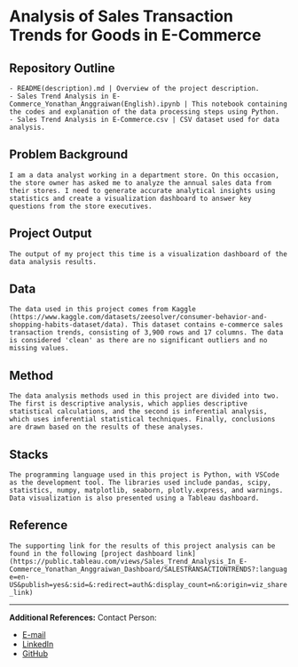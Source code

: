 # Analysis of Sales Transaction Trends for Goods in E-Commerce

## Repository Outline
```
- README(description).md | Overview of the project description.
- Sales Trend Analysis in E-Commerce_Yonathan_Anggraiwan(English).ipynb | This notebook containing the codes and explanation of the data processing steps using Python.
- Sales Trend Analysis in E-Commerce.csv | CSV dataset used for data analysis.
```

## Problem Background
`I am a data analyst working in a department store. On this occasion, the store owner has asked me to analyze the annual sales data from their stores. I need to generate accurate analytical insights using statistics and create a visualization dashboard to answer key questions from the store executives.`

## Project Output
`The output of my project this time is a visualization dashboard of the data analysis results.`

## Data
`The data used in this project comes from Kaggle (https://www.kaggle.com/datasets/zeesolver/consumer-behavior-and-shopping-habits-dataset/data). This dataset contains e-commerce sales transaction trends, consisting of 3,900 rows and 17 columns. The data is considered 'clean' as there are no significant outliers and no missing values.`

## Method
`The data analysis methods used in this project are divided into two. The first is descriptive analysis, which applies descriptive statistical calculations, and the second is inferential analysis, which uses inferential statistical techniques. Finally, conclusions are drawn based on the results of these analyses.`

## Stacks
`The programming language used in this project is Python, with VSCode as the development tool. The libraries used include pandas, scipy, statistics, numpy, matplotlib, seaborn, plotly.express, and warnings. Data visualization is also presented using a Tableau dashboard.`

## Reference
`The supporting link for the results of this project analysis can be found in the following [project dashboard link](https://public.tableau.com/views/Sales_Trend_Analysis_In_E-Commerce_Yonathan_Anggraiwan_Dashboard/SALESTRANSACTIONTRENDS?:language=en-US&publish=yes&:sid=&:redirect=auth&:display_count=n&:origin=viz_share_link)`

---

**Additional References:**
Contact Person:
- [E-mail](yonathan.anggraiwan.work@gmail.com)
- [LinkedIn](https://www.linkedin.com/in/yonathan-anggraiwan-work/)
- [GitHub](https://github.com/yonathanggraiwan)
